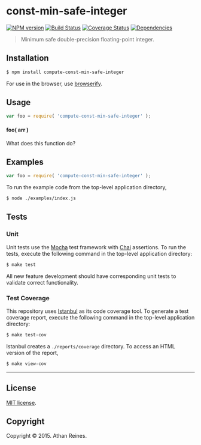const-min-safe-integer
===
[![NPM version][npm-image]][npm-url] [![Build Status][travis-image]][travis-url] [![Coverage Status][coveralls-image]][coveralls-url] [![Dependencies][dependencies-image]][dependencies-url]

> Minimum safe double-precision floating-point integer.


## Installation

``` bash
$ npm install compute-const-min-safe-integer
```

For use in the browser, use [browserify](https://github.com/substack/node-browserify).


## Usage

``` javascript
var foo = require( 'compute-const-min-safe-integer' );
```

#### foo( arr )

What does this function do?


## Examples

``` javascript
var foo = require( 'compute-const-min-safe-integer' );
```

To run the example code from the top-level application directory,

``` bash
$ node ./examples/index.js
```


## Tests

### Unit

Unit tests use the [Mocha](http://mochajs.org/) test framework with [Chai](http://chaijs.com) assertions. To run the tests, execute the following command in the top-level application directory:

``` bash
$ make test
```

All new feature development should have corresponding unit tests to validate correct functionality.


### Test Coverage

This repository uses [Istanbul](https://github.com/gotwarlost/istanbul) as its code coverage tool. To generate a test coverage report, execute the following command in the top-level application directory:

``` bash
$ make test-cov
```

Istanbul creates a `./reports/coverage` directory. To access an HTML version of the report,

``` bash
$ make view-cov
```


---
## License

[MIT license](http://opensource.org/licenses/MIT). 


## Copyright

Copyright &copy; 2015. Athan Reines.


[npm-image]: http://img.shields.io/npm/v/compute-const-min-safe-integer.svg
[npm-url]: https://npmjs.org/package/compute-const-min-safe-integer

[travis-image]: http://img.shields.io/travis/compute-io/const-min-safe-integer/master.svg
[travis-url]: https://travis-ci.org/compute-io/const-min-safe-integer

[coveralls-image]: https://img.shields.io/coveralls/compute-io/const-min-safe-integer/master.svg
[coveralls-url]: https://coveralls.io/r/compute-io/const-min-safe-integer?branch=master

[dependencies-image]: http://img.shields.io/david/compute-io/const-min-safe-integer.svg
[dependencies-url]: https://david-dm.org/compute-io/const-min-safe-integer

[dev-dependencies-image]: http://img.shields.io/david/dev/compute-io/const-min-safe-integer.svg
[dev-dependencies-url]: https://david-dm.org/dev/compute-io/const-min-safe-integer

[github-issues-image]: http://img.shields.io/github/issues/compute-io/const-min-safe-integer.svg
[github-issues-url]: https://github.com/compute-io/const-min-safe-integer/issues
